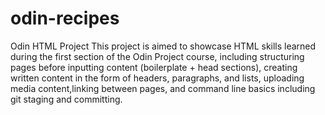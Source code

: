 # odin-recipes
Odin HTML Project 
This project is aimed to showcase HTML skills learned during the first section of the Odin Project course, including structuring pages before inputting content (boilerplate + head sections), creating written content in the form of headers, paragraphs, and lists, uploading media content,linking between pages, and command line basics including git staging and committing.
